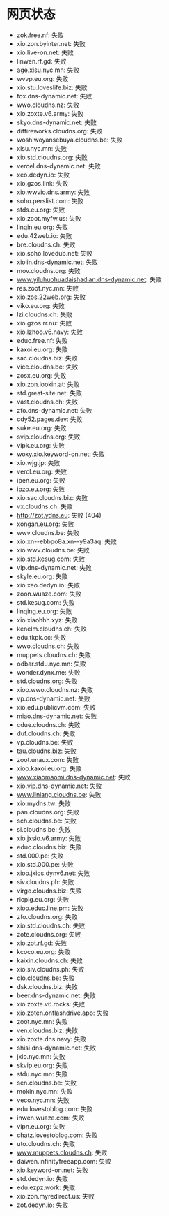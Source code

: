 # 网页状态
- zok.free.nf: 失败
- xio.zon.byinter.net: 失败
- xio.live-on.net: 失败
- linwen.rf.gd: 失败
- age.xisu.nyc.mn: 失败
- wvvp.eu.org: 失败
- xio.stu.loveslife.biz: 失败
- fox.dns-dynamic.net: 失败
- wwo.cloudns.nz: 失败
- xio.zoxte.v6.army: 失败
- skyo.dns-dynamic.net: 失败
- diffireworks.cloudns.org: 失败
- woshiwoyansebuya.cloudns.be: 失败
- xisu.nyc.mn: 失败
- xio.std.cloudns.org: 失败
- vercel.dns-dynamic.net: 失败
- xeo.dedyn.io: 失败
- xio.gzos.link: 失败
- xio.wwvio.dns.army: 失败
- soho.perslist.com: 失败
- stds.eu.org: 失败
- xio.zoot.myfw.us: 失败
- linqin.eu.org: 失败
- edu.42web.io: 失败
- bre.cloudns.ch: 失败
- xio.soho.lovedub.net: 失败
- xiolin.dns-dynamic.net: 失败
- mov.cloudns.org: 失败
- www.yiluhuohuadaishadian.dns-dynamic.net: 失败
- res.zoot.nyc.mn: 失败
- xio.zos.22web.org: 失败
- viko.eu.org: 失败
- lzi.cloudns.ch: 失败
- xio.gzos.rr.nu: 失败
- xio.lzhoo.v6.navy: 失败
- educ.free.nf: 失败
- kaxoi.eu.org: 失败
- sac.cloudns.biz: 失败
- vice.cloudns.be: 失败
- zosx.eu.org: 失败
- xio.zon.lookin.at: 失败
- std.great-site.net: 失败
- vast.cloudns.ch: 失败
- zfo.dns-dynamic.net: 失败
- cdy52.pages.dev: 失败
- suke.eu.org: 失败
- svip.cloudns.org: 失败
- vipk.eu.org: 失败
- woxy.xio.keyword-on.net: 失败
- xio.wjg.jp: 失败
- vercl.eu.org: 失败
- ipen.eu.org: 失败
- ipzo.eu.org: 失败
- xio.sac.cloudns.biz: 失败
- vx.cloudns.ch: 失败
- http://zot.ydns.eu: 失败 (404)
- xongan.eu.org: 失败
- wwv.cloudns.be: 失败
- xio.xn--ebbpo8a.xn--y9a3aq: 失败
- xio.wwv.cloudns.be: 失败
- xio.std.kesug.com: 失败
- vip.dns-dynamic.net: 失败
- skyle.eu.org: 失败
- xio.xeo.dedyn.io: 失败
- zoon.wuaze.com: 失败
- std.kesug.com: 失败
- linqing.eu.org: 失败
- xio.xiaohhh.xyz: 失败
- kenelm.cloudns.ch: 失败
- edu.tkpk.cc: 失败
- wwo.cloudns.ch: 失败
- muppets.cloudns.ch: 失败
- odbar.stdu.nyc.mn: 失败
- wonder.dynx.me: 失败
- std.cloudns.org: 失败
- xioo.wwo.cloudns.nz: 失败
- vp.dns-dynamic.net: 失败
- xio.edu.publicvm.com: 失败
- miao.dns-dynamic.net: 失败
- cdue.cloudns.ch: 失败
- duf.cloudns.ch: 失败
- vp.cloudns.be: 失败
- tau.cloudns.biz: 失败
- zoot.unaux.com: 失败
- xioo.kaxoi.eu.org: 失败
- www.xiaomaomi.dns-dynamic.net: 失败
- xio.vip.dns-dynamic.net: 失败
- www.liniang.cloudns.be: 失败
- xio.mydns.tw: 失败
- pan.cloudns.org: 失败
- sch.cloudns.be: 失败
- si.cloudns.be: 失败
- xio.jxsio.v6.army: 失败
- educ.cloudns.biz: 失败
- std.000.pe: 失败
- xio.std.000.pe: 失败
- xioo.jxios.dynv6.net: 失败
- siv.cloudns.ph: 失败
- virgo.cloudns.biz: 失败
- ricpig.eu.org: 失败
- xioo.educ.line.pm: 失败
- zfo.cloudns.org: 失败
- xio.std.cloudns.ch: 失败
- zote.cloudns.org: 失败
- xio.zot.rf.gd: 失败
- kcoco.eu.org: 失败
- kaixin.cloudns.ch: 失败
- xio.siv.cloudns.ph: 失败
- clo.cloudns.be: 失败
- dsk.cloudns.biz: 失败
- beer.dns-dynamic.net: 失败
- xio.zoxte.v6.rocks: 失败
- xio.zoten.onflashdrive.app: 失败
- zoot.nyc.mn: 失败
- ven.cloudns.biz: 失败
- xio.zoxte.dns.navy: 失败
- shisi.dns-dynamic.net: 失败
- jxio.nyc.mn: 失败
- skvip.eu.org: 失败
- stdu.nyc.mn: 失败
- sen.cloudns.be: 失败
- mokin.nyc.mn: 失败
- veco.nyc.mn: 失败
- edu.lovestoblog.com: 失败
- inwen.wuaze.com: 失败
- vipn.eu.org: 失败
- chatz.lovestoblog.com: 失败
- uto.cloudns.ch: 失败
- www.muppets.cloudns.ch: 失败
- daiwen.infinityfreeapp.com: 失败
- xio.keyword-on.net: 失败
- std.dedyn.io: 失败
- edu.ezpz.work: 失败
- xio.zon.myredirect.us: 失败
- zot.dedyn.io: 失败
